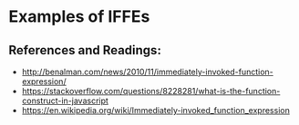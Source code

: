 # Examples of IFFEs

## References and Readings: 
-  http://benalman.com/news/2010/11/immediately-invoked-function-expression/
-  https://stackoverflow.com/questions/8228281/what-is-the-function-construct-in-javascript
-  https://en.wikipedia.org/wiki/Immediately-invoked_function_expression
